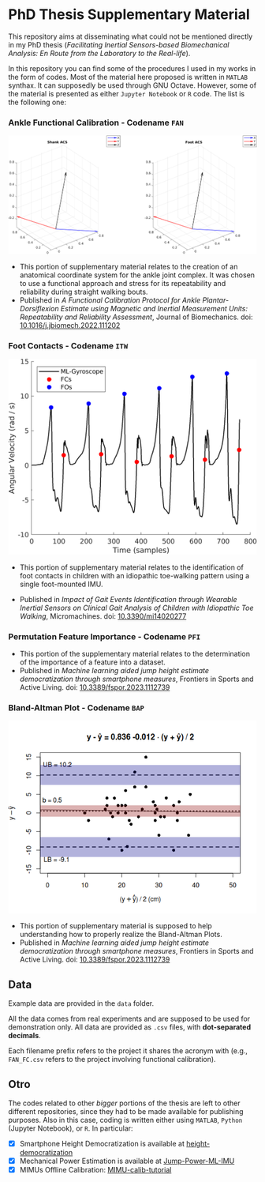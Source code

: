 # PhD Thesis Supplementary Material

This repository aims at disseminating what could not be mentioned directly in my PhD thesis (*Facilitating Inertial Sensors-based Biomechanical Analysis: En Route from the Laboratory to the Real-life*).

In this repository you can find some of the procedures I used in my works in the form of codes. Most of the material here proposed is written in ```MATLAB``` synthax. It can supposedly be used through GNU Octave. However, some of the material is presented as either ```Jupyter Notebook``` or ```R``` code. The list is the following one:

### **Ankle Functional Calibration** - Codename ```FAN```
<p align="center"><kbd><a href = "">
  <img width="640" src="/img/FAN_FIG.png" alt = ""> </a> </kbd>
</p>

  - This portion of supplementary material relates to the creation of an anatomical coordinate system for the ankle joint complex. It was chosen to use a functional approach and stress for its repeatability and reliability during straight walking bouts. 
  - Published in *A Functional Calibration Protocol for Ankle Plantar-Dorsiflexion Estimate using Magnetic and Inertial Measurement Units: Repeatability and Reliability Assessment*, Journal of Biomechanics. doi: [10.1016/j.jbiomech.2022.111202](https://doi.org/10.1016/j.jbiomech.2022.111202)

### **Foot Contacts**  - Codename ```ITW```
<p align="center"><kbd><a href = "">
  <img width="640" src="/img/ITW_FIG.png" alt = ""> </a> </kbd>
</p>

- This portion of supplementary material relates to the identification of foot contacts in children with an idiopathic toe-walking pattern using a single foot-mounted IMU.

- Published in *Impact of Gait Events Identification through Wearable Inertial Sensors on Clinical Gait Analysis of Children with Idiopathic Toe Walking*, Micromachines. doi: [10.3390/mi14020277](https://doi.org/10.3390/mi14020277)

### **Permutation Feature Importance**  - Codename ```PFI``` 
  - This portion of the supplementary material relates to the determination of the importance of a feature into a dataset.
  - Published in *Machine learning aided jump height estimate democratization through smartphone measures*, Frontiers in Sports and Active Living. doi: [10.3389/fspor.2023.1112739](https://doi.org/10.3389/fspor.2023.1112739)
  
### **Bland-Altman Plot** - Codename ```BAP```
<p align="center"><kbd><a href = "">
  <img width="640" src="/img/BAP_FIG.png" alt = ""> </a> </kbd>
</p>

  - This portion of supplementary material is supposed to help understanding how to properly realize the Bland-Altman Plots.
  - Published in *Machine learning aided jump height estimate democratization through smartphone measures*, Frontiers in Sports and Active Living. doi: [10.3389/fspor.2023.1112739](https://doi.org/10.3389/fspor.2023.1112739)

## Data

Example data are provided in the ```data``` folder. 

All the data comes from real experiments and are supposed to be used for demonstration only. All data are provided as ```.csv``` files, with **dot-separated decimals**.

Each filename prefix refers to the project it shares the acronym with (e.g., ```FAN_FC.csv``` refers to the project involving functional calibration). 

## Otro 

The codes related to other *bigger* portions of the thesis are left to other different repositories, since they had to be made available for publishing purposes. Also in this case, coding is written either using ```MATLAB```, ```Python``` (Jupyter Notebook), or ```R```. In particular:

- [x] Smartphone Height Democratization is available at [height-democratization](https://github.com/Maskul93/height-democratization)
- [x] Mechanical Power Estimation is available at [Jump-Power-ML-IMU](https://github.com/Maskul93/Jump-Power-ML-IMU)
- [x] MIMUs Offline Calibration: [MIMU-calib-tutorial](https://github.com/Maskul93/MIMU-calib-tutorial)
